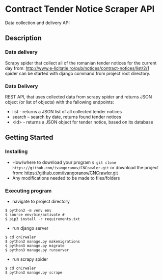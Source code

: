 # Contract Tender Notice Scraper API
Data collection and delivery API

## Description
### Data delivery
Scrapy spider that collect all of the romanian tender notices for the current day from: http://www.e-licitatie.ro/pub/notices/contract-notices/list/2/1  
spider can be started with django command from project root directory.
### Data Delivery
REST API, that uses collected data from scrapy spider and returns JSON object (or list of
objects) with the fallowing endpoints:
* list - returns a JSON list of all collected tender notices
* search – search by date, returns found tender notices
* &lt;id&gt; - returns a JSON object for tender notice, based on its database

## Getting Started

### Installing

* How/where to download your program
```$ git clone https://github.com/ivangoranov/CNCrawler.git```
or download the project from: https://github.com/ivangoranov/CNCrawler.git
* Any modifications needed to be made to files/folders

### Executing program

* navigate to project directory
```
$ python3 -m venv env
$ source env/bin/activate #
$ pip3 install -r requirements.txt
```

* run django server
```
$ cd cnCrwaler
$ python3 manage.py makemigrations
$ python3 manage.py migrate
$ python3 manage.py runserver
```
* run scrapy spider
```
$ cd cnCrwaler
$ python3 manage.py scrape
```

